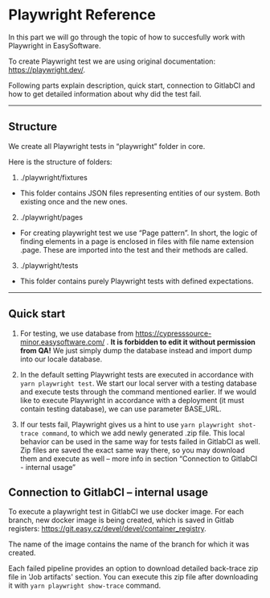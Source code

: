 # Playwright Reference

In this part we will go through the topic of how to succesfully work with Playwright in EasySoftware. 

To create Playwright test we are using original documentation: https://playwright.dev/. 

Following parts explain description, quick start, connection to GitlabCI and how to get detailed information about why did the test fail. 

---

## Structure

We create all Playwright tests in “playwright” folder in core. 

Here is the structure of folders: 

1. ./playwright/fixtures

- This folder contains JSON files representing entities of our system. Both existing once and the new ones. 

2. ./playwright/pages 

- For creating playwright test we use “Page pattern”. In short, the logic of finding elements in a page is enclosed in files with file name extension .page. These are imported into the test and their methods are called. 

3. ./playwright/tests 

- This folder contains purely Playwright tests with defined expectations. 

---

## Quick start 

1. For testing, we use database from https://cypresssource-minor.easysoftware.com/ .
**It is forbidden to edit it without permission from QA!** We just simply dump the database instead and import dump into our locale database. 

2. In the default setting Playwright tests are executed in accordance with `yarn playwright test`.
We start our local server with a testing database and execute tests through the command mentioned earlier.
If we would like to execute Playwright in accordance with a deployment (it must contain testing database), we can use parameter BASE_URL. 

3. If our tests fail, Playwright gives us a hint to use `yarn playwright shot-trace command`, to which we add newly generated .zip file.
This local behavior can be used in the same way for tests failed in GitlabCI as well.
Zip files are saved the exact same way there, so you may download them and execute as well – more info in section “Connection to GitlabCI - internal usage”

## Connection to GitlabCI – internal usage 

To execute a playwright test in GitlabCI we use docker image. For each branch, new docker image is being created, which is saved in Gitlab registers: https://git.easy.cz/devel/devel/container_registry.

The name of the image contains the name of the branch for which it was created. 

Each failed pipeline provides an option to download detailed back-trace zip file in 'Job artifacts' section. You can execute this zip file after downloading it with `yarn playwright show-trace` command. 